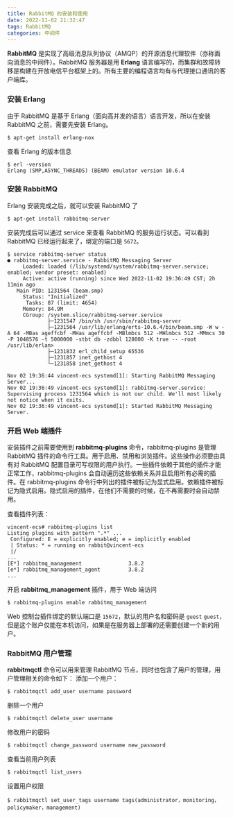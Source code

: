 ```yaml
---
title: RabbitMQ 的安装和使用
date: 2022-11-02 21:32:47
tags: RabbitMQ
categories: 中间件
---
```


**RabbitMQ** 是实现了高级消息队列协议（AMQP）的开源消息代理软件（亦称面向消息的中间件）。RabbitMQ 服务器是用 **Erlang** 语言编写的，而集群和故障转移是构建在开放电信平台框架上的。所有主要的编程语言均有与代理接口通讯的客户端库。

<!-- more -->

### 安装 Erlang

由于 RabbitMQ 是基于 Erlang（面向高并发的语言）语言开发，所以在安装 RabbitMQ 之前，需要先安装 Erlang。

```SHELL
$ apt-get install erlang-nox
```

查看 Erlang 的版本信息

```SHELL
$ erl -version
Erlang (SMP,ASYNC_THREADS) (BEAM) emulator version 10.6.4
```

### 安装 RabbitMQ

Erlang 安装完成之后，就可以安装 RabbitMQ 了

```SHELL
$ apt-get install rabbitmq-server
```

安装完成后可以通过 service 来查看 RabbitMQ 的服务运行状态。可以看到 RabbitMQ 已经运行起来了，绑定的端口是 `5672`。

```SHELL
$ service rabbitmq-server status
● rabbitmq-server.service - RabbitMQ Messaging Server
     Loaded: loaded (/lib/systemd/system/rabbitmq-server.service; enabled; vendor preset: enabled)
     Active: active (running) since Wed 2022-11-02 19:36:49 CST; 2h 11min ago
   Main PID: 1231564 (beam.smp)
     Status: "Initialized"
      Tasks: 87 (limit: 4654)
     Memory: 84.9M
     CGroup: /system.slice/rabbitmq-server.service
             ├─1231547 /bin/sh /usr/sbin/rabbitmq-server
             ├─1231564 /usr/lib/erlang/erts-10.6.4/bin/beam.smp -W w -A 64 -MBas ageffcbf -MHas ageffcbf -MBlmbcs 512 -MHlmbcs 512 -MMmcs 30 -P 1048576 -t 5000000 -stbt db -zdbbl 128000 -K true -- -root /usr/lib/erlan>
             ├─1231832 erl_child_setup 65536
             ├─1231857 inet_gethost 4
             └─1231858 inet_gethost 4

Nov 02 19:36:44 vincent-ecs systemd[1]: Starting RabbitMQ Messaging Server...
Nov 02 19:36:49 vincent-ecs systemd[1]: rabbitmq-server.service: Supervising process 1231564 which is not our child. We'll most likely not notice when it exits.
Nov 02 19:36:49 vincent-ecs systemd[1]: Started RabbitMQ Messaging Server.
```

### 开启 Web 端插件

安装插件之前需要使用到 **rabbitmq-plugins** 命令，rabbitmq-plugins 是管理 RabbitMQ 插件的命令行工具。用于启用、禁用和浏览插件。这些操作必须要由具有对 RabbitMQ 配置目录可写权限的用户执行。一些插件依赖于其他的插件才能正常工作，rabbitmq-plugins 会自动遍历这些依赖关系并且启用所有必需的插件。在 rabbitmq-plugins 命令行中列出的插件被标记为显式启用。依赖插件被标记为隐式启用。隐式启用的插件，在他们不需要的时候，在不再需要时会自动禁用。

查看插件列表：

```SHELL
vincent-ecs# rabbitmq-plugins list
Listing plugins with pattern ".*" ...
 Configured: E = explicitly enabled; e = implicitly enabled
 | Status: * = running on rabbit@vincent-ecs
 |/
...
[E*] rabbitmq_management               3.8.2
[e*] rabbitmq_management_agent         3.8.2
...
```

开启 **rabbitmq_management** 插件，用于 Web 端访问

```SHELL
$ rabbitmq-plugins enable rabbitmq_management
```

Web 控制台插件绑定的默认端口是 `15672`，默认的用户名和密码是 `guest` `guest`，但是这个账户仅能在本机访问，如果是在服务器上部署的还需要创建一个新的用户。

### RabbitMQ 用户管理

**rabbitmqctl** 命令可以用来管理 RabbitMQ 节点，同时也包含了用户的管理，用户管理相关的命令如下：
添加一个用户：

```SHELL
$ rabbitmqctl add_user username password
```

删除一个用户

```SHELL
$ rabbitmqctl delete_user username
```

修改用户的密码

```SHELL
$ rabbitmqctl change_password username new_password
```

查看当前用户列表

```SHELL
$ rabbitmqctl list_users
```

设置用户权限

```SHELL
$ rabbitmqctl set_user_tags username tags(administrator，monitoring，policymaker，management)
```
